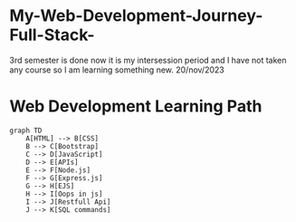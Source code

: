# My-Web-Development-Journey-Full-Stack-
3rd semester is done now it is my intersession period and I have not taken any course so I am learning something new. 20/nov/2023

# Web Development Learning Path

```mermaid
graph TD
    A[HTML] --> B[CSS]
    B --> C[Bootstrap]
    C --> D[JavaScript]
    D --> E[APIs]
    E --> F[Node.js]
    F --> G[Express.js]
    G --> H[EJS]
    H --> I[Oops in js]
    I --> J[Restfull Api]
    J --> K[SQL commands]

